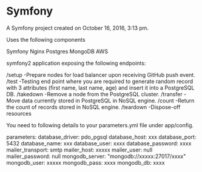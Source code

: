 Symfony
============

A Symfony project created on October 16, 2016, 3:13 pm.

Uses the following components

Symfony
Nginx
Postgres
MongoDB
AWS
 
symfony2 application exposing the following endpoints: 

/setup -Prepare nodes for load balancer upon receiving GitHub push event. 
/test -Testing end point where you are required to generate random record with 3 attributes (first name, last name, age) and insert it into a PostgreSQL DB. 
/takedown -Remove a node from the PostgreSQL cluster. 
/transfer -Move data currently stored in PostgreSQL in NoSQL engine. 
/count -Return the count of records stored in NoSQL engine. 
/teardown -Dispose-off resources

You need to following details to your parameters.yml file under app/config.

parameters:
    database_driver: pdo_pgsql
    database_host: xxx
    database_port: 5432
    database_name: xxx
    database_user: xxxx
    database_password: xxxx
    mailer_transport: smtp
    mailer_host: xxxxx
    mailer_user: null
    mailer_password: null
    mongodb_server: "mongodb://xxxxx:27017/xxxx"
    mongodb_user: xxxxx
    mongodb_pass: xxxx
    mongodb_db: xxxx
